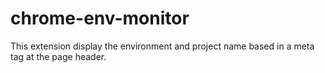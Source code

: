 # chrome-env-monitor
This extension display the environment and project name based in a meta tag at the page header.
